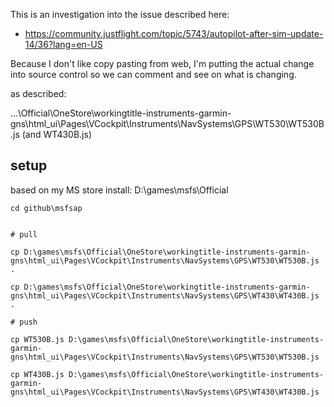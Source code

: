 This is an investigation into the issue described here:

* https://community.justflight.com/topic/5743/autopilot-after-sim-update-14/36?lang=en-US

Because I don't like copy pasting from web, I'm putting the actual change into source control so we can comment and see on what is changing.

as described:

...\Official\OneStore\workingtitle-instruments-garmin-gns\html_ui\Pages\VCockpit\Instruments\NavSystems\GPS\WT530\WT530B.js (and WT430B.js)


## setup

based on my MS store install: D:\games\msfs\Official

```
cd github\msfsap


# pull

cp D:\games\msfs\Official\OneStore\workingtitle-instruments-garmin-gns\html_ui\Pages\VCockpit\Instruments\NavSystems\GPS\WT530\WT530B.js .

cp D:\games\msfs\Official\OneStore\workingtitle-instruments-garmin-gns\html_ui\Pages\VCockpit\Instruments\NavSystems\GPS\WT430\WT430B.js .

# push

cp WT530B.js D:\games\msfs\Official\OneStore\workingtitle-instruments-garmin-gns\html_ui\Pages\VCockpit\Instruments\NavSystems\GPS\WT530\WT530B.js 

cp WT430B.js D:\games\msfs\Official\OneStore\workingtitle-instruments-garmin-gns\html_ui\Pages\VCockpit\Instruments\NavSystems\GPS\WT430\WT430B.js



```
